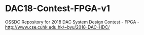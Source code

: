 # DAC18-Contest-FPGA-v1
OSSDC Repository for 2018 DAC System Design Contest - FPGA - http://www.cse.cuhk.edu.hk/~byu/2018-DAC-HDC/
